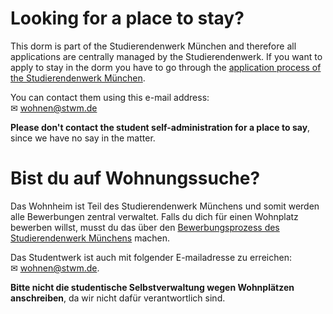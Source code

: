 <!-- English -->
# Looking for a place to stay?
This dorm is part of the Studierendenwerk München and therefore all applications are centrally managed by the Studierendenwerk. If you want to apply to stay in the dorm you have to go through the [application process of the Studierendenwerk München](https://www.studentenwerk-muenchen.de/en/accommodation/application/). 

You can contact them using this e-mail address:  
✉ [wohnen@stwm.de](mailto:wohnen@stwm.de)

**Please don't contact the student self-administration for a place to say**, since we have no say in the matter.

<!-- Deutsch -->
# Bist du auf Wohnungssuche?
Das Wohnheim ist Teil des Studierendenwerk Münchens und somit werden alle Bewerbungen zentral verwaltet. Falls du dich für einen Wohnplatz bewerben willst, musst du das über den [Bewerbungsprozess des Studierendenwerk Münchens](https://www.studentenwerk-muenchen.de/wohnen/bewerbung/) machen.

Das Studentwerk ist auch mit folgender E-mailadresse zu erreichen:  
✉ [wohnen@stwm.de](mailto:wohnen@stwm.de).

**Bitte nicht die studentische Selbstverwaltung wegen Wohnplätzen anschreiben**, da wir nicht dafür verantwortlich sind.